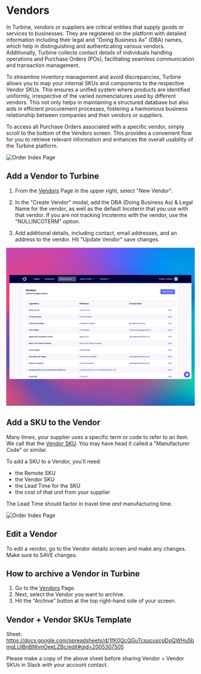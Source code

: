 # Vendors

In Turbine, vendors or suppliers are critical entities that supply goods or services to businesses. They are registered on the platform with detailed information including their legal and "Doing Business As" (DBA) names, which help in distinguishing and authenticating various vendors. Additionally, Turbine collects contact details of individuals handling operations and Purchase Orders (POs), facilitating seamless communication and transaction management.

To streamline inventory management and avoid discrepancies, Turbine allows you to map your internal SKUs and components to the respective Vendor SKUs. This ensures a unified system where products are identified uniformly, irrespective of the varied nomenclatures used by different vendors. This not only helps in maintaining a structured database but also aids in efficient procurement processes, fostering a harmonious business relationship between companies and their vendors or suppliers.

To access all Purchase Orders associated with a specific vendor, simply scroll to the bottom of the Vendors screen. This provides a convenient flow for you to retrieve relevant information and enhances the overall usability of the Turbine platform.

![Order Index Page](../../static/img/vendors.gif)

## Add a Vendor to Turbine

1. From the [Vendors](https://app.helloturbine.com/app/vendors) Page in the upper right, select "New Vendor". 

2. In the "Create Vendor" modal, add the DBA (Doing Business As) & Legal Name for the vendor, as well as the default Incoterm that you use with that vendor. If you are not tracking Incoterms with the vendor, use the "NULLINCOTERM" option.

3. Add additional details, including contact, email addresses, and an address to the vendor. Hit "Update Vendor" save changes. 

![Order Index Page](../../static/img/vendors.png)

## Add a SKU to the Vendor 

Many times, your supplier uses a specific term or code to refer to an item. We call that the [Vendor SKU](https://docs.helloturbine.com/records/skus). You may have head it called a "Manufacturer Code" or similar. 

To add a SKU to a Vendor, you'll need:
* the Remote SKU
* the Vendor SKU
* the Lead Time for the SKU
* the cost of that unit from your supplier

The Lead Time should factor in travel time _and_ manufacturing time.

![Order Index  Page](../../static/img/vendor_sku.gif)

## Edit a Vendor

To edit a vendor, go to the Vendor details screen and make any changes. Make sure to SAVE changes. 

## How to archive a Vendor in Turbine

1. Go to the [Vendors](https://app.helloturbine.com/app/vendors) Page.
2. Next, select the Vendor you want to archive.
3. Hit the “Archive” button at the top right-hand side of your screen.

## Vendor + Vendor SKUs Template

Sheet: https://docs.google.com/spreadsheets/d/1fK0QcQGuTcsucuscgDoQWHu5bmgLUlBnBNhmOeeLZBc/edit#gid=2005307505

Please make a copy of the above sheet before sharing Vendor + Vendor SKUs in Slack with your account contact.
